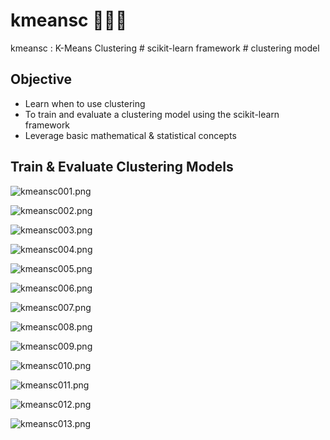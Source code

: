 # kmeansc 🌼🌷🌻
kmeansc : K-Means Clustering # scikit-learn framework # clustering model


## Objective
- Learn when to use clustering
- To train and evaluate a clustering model using the scikit-learn framework
- Leverage basic mathematical & statistical concepts


## Train & Evaluate Clustering Models

![kmeansc001.png](./media/kmeansc001.png)

![kmeansc002.png](./media/kmeansc002.png)

![kmeansc003.png](./media/kmeansc003.png)

![kmeansc004.png](./media/kmeansc004.png)

![kmeansc005.png](./media/kmeansc005.png)

![kmeansc006.png](./media/kmeansc006.png)

![kmeansc007.png](./media/kmeansc007.png)

![kmeansc008.png](./media/kmeansc008.png)

![kmeansc009.png](./media/kmeansc009.png)

![kmeansc010.png](./media/kmeansc010.png)

![kmeansc011.png](./media/kmeansc011.png)

![kmeansc012.png](./media/kmeansc012.png)

![kmeansc013.png](./media/kmeansc013.png)


